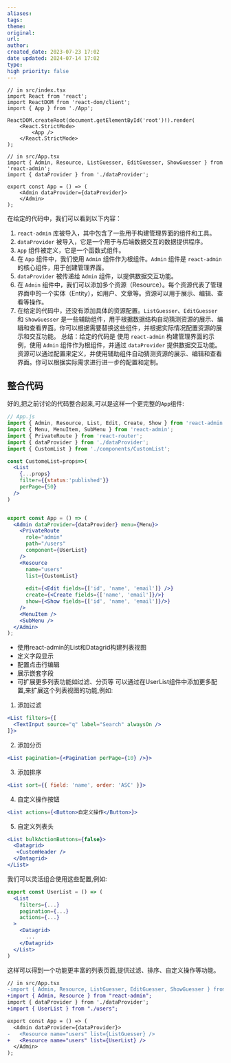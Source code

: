 ```yaml
---
aliases: 
tags: 
theme: 
original: 
url: 
author: 
created_date: 2023-07-23 17:02
date updated: 2024-07-14 17:02
type: 
high priority: false
---
```



```tsx
// in src/index.tsx
import React from 'react';
import ReactDOM from 'react-dom/client';
import { App } from './App';

ReactDOM.createRoot(document.getElementById('root')!).render(
    <React.StrictMode>
        <App />
    </React.StrictMode>
);
```

```tsx
// in src/App.tsx
import { Admin, Resource, ListGuesser, EditGuesser, ShowGuesser } from 'react-admin';
import { dataProvider } from './dataProvider';

export const App = () => (
    <Admin dataProvider={dataProvider}>
    </Admin>
);
```
在给定的代码中，我们可以看到以下内容：
1. `react-admin` 库被导入，其中包含了一些用于构建管理界面的组件和工具。
2. `dataProvider` 被导入，它是一个用于与后端数据交互的数据提供程序。
3. `App` 组件被定义，它是一个函数式组件。
4. 在 `App` 组件中，我们使用 `Admin` 组件作为根组件。`Admin` 组件是 `react-admin` 的核心组件，用于创建管理界面。
5. `dataProvider` 被传递给 `Admin` 组件，以提供数据交互功能。
6. 在 `Admin` 组件中，我们可以添加多个资源（Resource）。每个资源代表了管理界面中的一个实体（Entity），如用户、文章等。资源可以用于展示、编辑、查看等操作。
7. 在给定的代码中，还没有添加具体的资源配置。`ListGuesser`、`EditGuesser` 和 `ShowGuesser` 是一些辅助组件，用于根据数据结构自动猜测资源的展示、编辑和查看界面。你可以根据需要替换这些组件，并根据实际情况配置资源的展示和交互功能。
总结：给定的代码是
使用 `react-admin` 构建管理界面的示例，使用 `Admin` 组件作为根组件，并通过 `dataProvider` 提供数据交互功能。资源可以通过配置来定义，并使用辅助组件自动猜测资源的展示、编辑和查看界面。你可以根据实际需求进行进一步的配置和定制。



## 整合代码

 好的,把之前讨论的代码整合起来,可以是这样一个更完整的`App`组件:
```jsx
// App.js
import { Admin, Resource, List, Edit, Create, Show } from 'react-admin';
import { Menu, MenuItem, SubMenu } from 'react-admin';
import { PrivateRoute } from 'react-router';
import { dataProvider } from './dataProvider'; 
import { CustomList } from './components/CustomList';

const CustomeList=props=>(
  <List
    {...props}
    filter={{status:'published'}}
    perPage={50}
  />
)


export const App = () => (
  <Admin dataProvider={dataProvider} menu={Menu}>
    <PrivateRoute 
      role="admin"
      path="/users"
      component={UserList} 
    />
    <Resource
      name="users"
      list={CustomList}
      
      edit={<Edit fields={['id', 'name', 'email']} />}
      create={<Create fields={['name', 'email']}/>}
      show={<Show fields={['id', 'name', 'email']}/>}  
    />
    <MenuItem />
    <SubMenu />
  </Admin>
);
```


- 使用react-admin的List和Datagrid构建列表视图
- 定义字段显示
- 配置点击行编辑
- 展示嵌套字段
- 可扩展更多列表功能如过滤、分页等
 可以通过在UserList组件中添加更多配置,来扩展这个列表视图的功能,例如:
1. 添加过滤
```jsx
<List filters={[
  <TextInput source="q" label="Search" alwaysOn />
]}>
```
2. 添加分页
```jsx 
<List pagination={<Pagination perPage={10} />}> 
```
3. 添加排序
```jsx
<List sort={{ field: 'name', order: 'ASC' }}>
```
4. 自定义操作按钮
```jsx
<List actions={<Button>自定义操作</Button>}>  
```
5. 自定义列表头
```jsx
<List bulkActionButtons={false}> 
  <Datagrid>
   <CustomHeader />
  </Datagrid>
</List>
```
我们可以灵活组合使用这些配置,例如:
```jsx
export const UserList = () => (
  <List 
    filters={...}
    pagination={...} 
    actions={...}
  >
    <Datagrid>
      ...
    </Datagrid>
  </List>
)
```
这样可以得到一个功能更丰富的列表页面,提供过滤、排序、自定义操作等功能。
```diff
// in src/App.tsx
-import { Admin, Resource, ListGuesser, EditGuesser, ShowGuesser } from 'react-admin';
+import { Admin, Resource } from "react-admin";
import { dataProvider } from './dataProvider';
+import { UserList } from "./users";

export const App = () => (
  <Admin dataProvider={dataProvider}>
-   <Resource name="users" list={ListGuesser} />
+   <Resource name="users" list={UserList} />
  </Admin>
);
```

